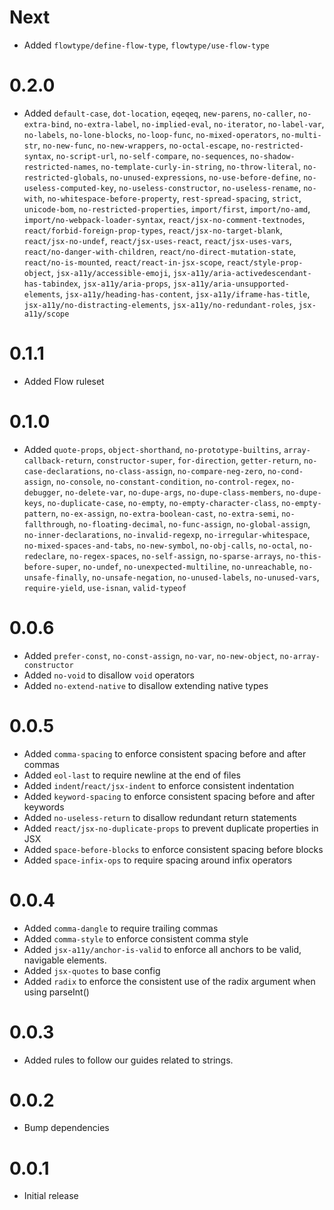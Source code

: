 # Next
- Added `flowtype/define-flow-type`, `flowtype/use-flow-type`

# 0.2.0
- Added `default-case`, `dot-location`, `eqeqeq`, `new-parens`, `no-caller`, `no-extra-bind`, `no-extra-label`, `no-implied-eval`, `no-iterator`, `no-label-var`, `no-labels`, `no-lone-blocks`, `no-loop-func`, `no-mixed-operators`, `no-multi-str`, `no-new-func`, `no-new-wrappers`, `no-octal-escape`, `no-restricted-syntax`, `no-script-url`, `no-self-compare`, `no-sequences`, `no-shadow-restricted-names`, `no-template-curly-in-string`, `no-throw-literal`, `no-restricted-globals`, `no-unused-expressions`, `no-use-before-define`, `no-useless-computed-key`, `no-useless-constructor`, `no-useless-rename`, `no-with`, `no-whitespace-before-property`, `rest-spread-spacing`, `strict`, `unicode-bom`, `no-restricted-properties`, `import/first`, `import/no-amd`, `import/no-webpack-loader-syntax`, `react/jsx-no-comment-textnodes`,  `react/forbid-foreign-prop-types`, `react/jsx-no-target-blank`, `react/jsx-no-undef`, `react/jsx-uses-react`, `react/jsx-uses-vars`, `react/no-danger-with-children`, `react/no-direct-mutation-state`, `react/no-is-mounted`, `react/react-in-jsx-scope`, `react/style-prop-object`, `jsx-a11y/accessible-emoji`, `jsx-a11y/aria-activedescendant-has-tabindex`, `jsx-a11y/aria-props`, `jsx-a11y/aria-unsupported-elements`, `jsx-a11y/heading-has-content`, `jsx-a11y/iframe-has-title`, `jsx-a11y/no-distracting-elements`, `jsx-a11y/no-redundant-roles`, `jsx-a11y/scope`

# 0.1.1
- Added Flow ruleset

# 0.1.0
- Added `quote-props`, `object-shorthand`, `no-prototype-builtins`, `array-callback-return`, `constructor-super`, `for-direction`, `getter-return`, `no-case-declarations`, `no-class-assign`, `no-compare-neg-zero`, `no-cond-assign`, `no-console`, `no-constant-condition`, `no-control-regex`, `no-debugger`, `no-delete-var`, `no-dupe-args`, `no-dupe-class-members`, `no-dupe-keys`, `no-duplicate-case`, `no-empty`, `no-empty-character-class`, `no-empty-pattern`, `no-ex-assign`, `no-extra-boolean-cast`, `no-extra-semi`, `no-fallthrough`, `no-floating-decimal`, `no-func-assign`, `no-global-assign`, `no-inner-declarations`, `no-invalid-regexp`, `no-irregular-whitespace`, `no-mixed-spaces-and-tabs`, `no-new-symbol`, `no-obj-calls`, `no-octal`, `no-redeclare`, `no-regex-spaces`, `no-self-assign`, `no-sparse-arrays`, `no-this-before-super`, `no-undef`, `no-unexpected-multiline`, `no-unreachable`, `no-unsafe-finally`, `no-unsafe-negation`, `no-unused-labels`, `no-unused-vars`, `require-yield`, `use-isnan`, `valid-typeof`

# 0.0.6
- Added `prefer-const`, `no-const-assign`, `no-var`, `no-new-object`, `no-array-constructor`
- Added `no-void` to disallow `void` operators
- Added `no-extend-native` to disallow extending native types

# 0.0.5
- Added `comma-spacing` to enforce consistent spacing before and after commas
- Added `eol-last` to require newline at the end of files
- Added `indent`/`react/jsx-indent` to enforce consistent indentation
- Added `keyword-spacing` to enforce consistent spacing before and after keywords
- Added `no-useless-return` to disallow redundant return statements
- Added `react/jsx-no-duplicate-props` to prevent duplicate properties in JSX
- Added `space-before-blocks` to enforce consistent spacing before blocks
- Added `space-infix-ops` to require spacing around infix operators

# 0.0.4
- Added `comma-dangle` to require trailing commas
- Added `comma-style` to enforce consistent comma style
- Added `jsx-a11y/anchor-is-valid` to enforce all anchors to be valid, navigable elements.
- Added `jsx-quotes` to base config
- Added `radix` to enforce the consistent use of the radix argument when using parseInt()

# 0.0.3
- Added rules to follow our guides related to strings.

# 0.0.2
- Bump dependencies

# 0.0.1
- Initial release

